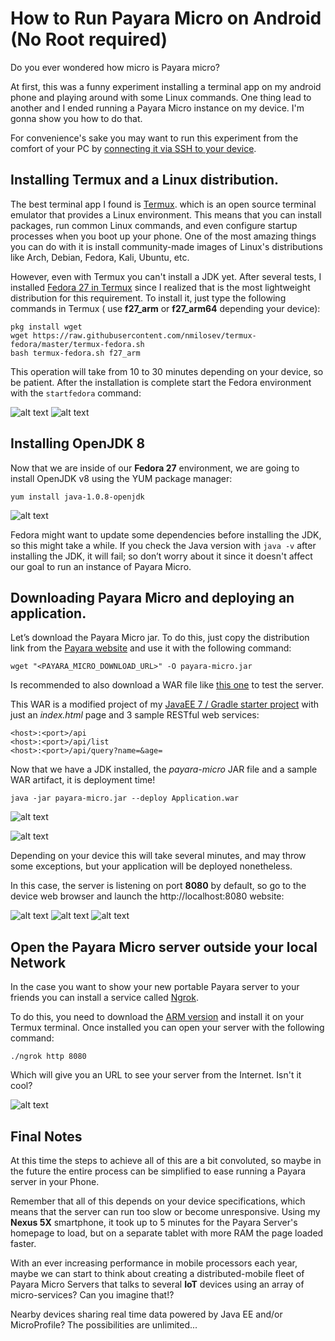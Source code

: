 
# How to Run Payara Micro on Android (No Root required)

Do you ever wondered how micro is Payara micro?

At first, this was a funny experiment installing a terminal app on my android phone and playing around with some Linux commands.
One thing lead to another and I ended running a Payara Micro instance on my device. I'm gonna show you how to do that.

For convenience's sake you may want to run this experiment from the comfort of your PC by [connecting it via SSH to your device](https://termux.com/ssh.html).

## Installing Termux and a Linux distribution.

The best terminal app I found is [Termux](https://play.google.com/store/apps/details?id=com.termux). which is an open source terminal emulator that provides a Linux environment. This means that you can install packages, run common Linux commands, and even configure startup processes when you boot up your phone. One of the most amazing things you can do with it is install community-made images of Linux's distributions like Arch, Debian, Fedora, Kali, Ubuntu, etc.

However, even with Termux you can't install a JDK yet. After several tests, I installed [Fedora 27 in Termux](https://wiki.termux.com/wiki/Fedora) since I realized that is the most lightweight distribution for this requirement. To install it, just type the following commands in Termux ( use **f27_arm** or **f27_arm64** depending your device):

    pkg install wget
    wget https://raw.githubusercontent.com/nmilosev/termux-fedora/master/termux-fedora.sh
    bash termux-fedora.sh f27_arm

This operation will take from 10 to 30 minutes depending on your device, so be patient. After the installation is complete start the Fedora environment with the `startfedora` command:

![alt text](http://guate-jug.net/payara-android/2.png "instaling fedora 1")
![alt text](http://guate-jug.net/payara-android/4.png "instaling fedora 2")

## Installing OpenJDK 8

Now that we are inside of our **Fedora 27** environment, we are going to install OpenJDK v8 using the YUM package manager:

    yum install java-1.0.8-openjdk

![alt text](http://guate-jug.net/payara-android/5.png "instaling JDK")

Fedora might want to update some dependencies before installing the JDK, so this might take a while.
If you check the Java version with `java -v` after installing the JDK, it will fail; so don’t worry about it since it doesn't affect our goal to run an instance of Payara Micro.

## Downloading Payara Micro and deploying an application.

Let’s download the Payara Micro jar. To do this, just copy the distribution link from the [Payara website](https://www.payara.fish/downloads) and use it with the following command:

    wget "<PAYARA_MICRO_DOWNLOAD_URL>" -O payara-micro.jar

Is recommended to also download a WAR file like [this one](https://www.dropbox.com/s/w573h7lajd9405w/Application.war?dl=1) to test the server.

This WAR is a modified project of my [JavaEE 7 / Gradle starter project](https://github.com/Motojo/Java-EE7-Starter-Project) with just an _index.html_ page and 3 sample RESTful web services:

    <host>:<port>/api
    <host>:<port>/api/list
    <host>:<port>/api/query?name=&age=

Now that we have a JDK installed, the _payara-micro_ JAR file and a sample WAR artifact, it is deployment time!

    java -jar payara-micro.jar --deploy Application.war

![alt text](http://guate-jug.net/payara-android/6.png "all needed files")

![alt text](http://guate-jug.net/payara-android/8.png "all needed files")

Depending on your device this will take several minutes, and may throw some exceptions, but your application will be deployed nonetheless.

In this case, the server is listening on port **8080** by default, so go to the device web browser and launch the http://localhost:8080 website:

![alt text](http://guate-jug.net/payara-android/9.png "all needed files")
![alt text](http://guate-jug.net/payara-android/10.png "all needed files")
![alt text](http://guate-jug.net/payara-android/11.png "all needed files")

## Open the Payara Micro server outside your local Network

In the case you want to show your new portable Payara server to your friends you can install a service called [Ngrok](https://ngrok.com).

To do this, you need to download the [ARM version](https://ngrok.com/download) and install it on your Termux terminal. Once installed you can open your server with the following command:


    ./ngrok http 8080

Which will give you an URL to see your server from the Internet. Isn't it cool?

![alt text](http://guate-jug.net/payara-android/12.png "ngrok")

## Final Notes

At this time the steps to achieve all of this are a bit convoluted, so maybe in the future the entire process can be simplified to ease running a Payara server in your Phone.

Remember that all of this depends on your device specifications, which means that the server can run too slow or become unresponsive. Using my **Nexus 5X** smartphone, it took up to 5 minutes for the Payara Server's homepage to load, but on a separate tablet with more RAM the page loaded faster.

With an ever increasing performance in mobile processors each year, maybe we can start to think about creating a distributed-mobile fleet of Payara Micro Servers that talks to several **IoT** devices using an array of micro-services?  Can you imagine that!?

Nearby devices sharing real time data powered by Java EE and/or MicroProfile? The possibilities are unlimited...
